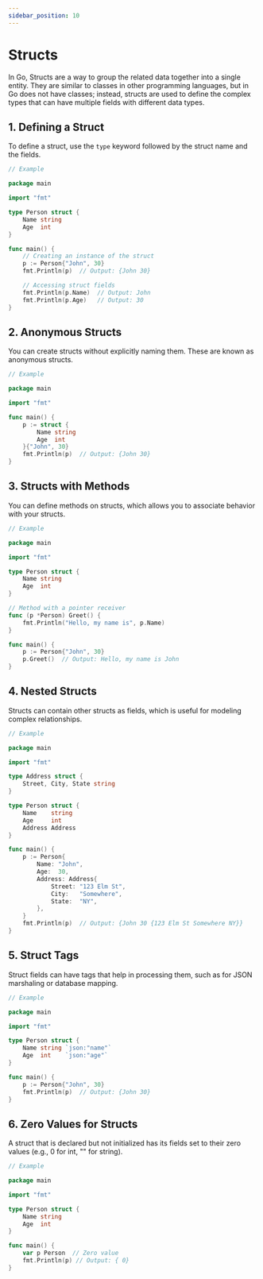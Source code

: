 ```yaml
---
sidebar_position: 10
---
```


# Structs

In Go, Structs are a way to group the related data together into a single entity. They are similar to classes in other programming languages, but in Go does not have classes; instead, structs are used to define the complex types that can have multiple fields with different data types.

## 1. Defining a Struct

To define a struct, use the `type` keyword followed by the struct name and the fields.

```go
// Example

package main

import "fmt"

type Person struct {
    Name string
    Age  int
}

func main() {
    // Creating an instance of the struct
    p := Person{"John", 30}
    fmt.Println(p)  // Output: {John 30}

    // Accessing struct fields
    fmt.Println(p.Name)  // Output: John
    fmt.Println(p.Age)   // Output: 30
}
```

## 2. Anonymous Structs

You can create structs without explicitly naming them. These are known as anonymous structs.

```go
// Example

package main

import "fmt"

func main() {
    p := struct {
        Name string
        Age  int
    }{"John", 30}
    fmt.Println(p)  // Output: {John 30}
}
```

## 3. Structs with Methods

You can define methods on structs, which allows you to associate behavior with your structs.

```go
// Example

package main

import "fmt"

type Person struct {
    Name string
    Age  int
}

// Method with a pointer receiver
func (p *Person) Greet() {
    fmt.Println("Hello, my name is", p.Name)
}

func main() {
    p := Person{"John", 30}
    p.Greet()  // Output: Hello, my name is John
}
```

## 4. Nested Structs

Structs can contain other structs as fields, which is useful for modeling complex relationships.

```go
// Example

package main

import "fmt"

type Address struct {
    Street, City, State string
}

type Person struct {
    Name    string
    Age     int
    Address Address
}

func main() {
    p := Person{
        Name: "John",
        Age:  30,
        Address: Address{
            Street: "123 Elm St",
            City:   "Somewhere",
            State:  "NY",
        },
    }
    fmt.Println(p)  // Output: {John 30 {123 Elm St Somewhere NY}}
}
```

## 5. Struct Tags

Struct fields can have tags that help in processing them, such as for JSON marshaling or database mapping.

```go
// Example

package main

import "fmt"

type Person struct {
    Name string `json:"name"`
    Age  int    `json:"age"`
}

func main() {
    p := Person{"John", 30}
    fmt.Println(p)  // Output: {John 30}
}
```

## 6. Zero Values for Structs

A struct that is declared but not initialized has its fields set to their zero values (e.g., 0 for int, "" for string).

```go
// Example

package main

import "fmt"

type Person struct {
    Name string
    Age  int
}

func main() {
    var p Person  // Zero value
    fmt.Println(p) // Output: { 0}
}
```
